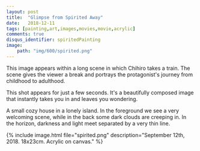```yaml
---
layout: post
title:  "Glimpse from Spirited Away"
date:   2018-12-11
tags: [painting,art,images,movies,movie,acrylic]
comments: true
disqus_identifier: spiritedPainting
image:
    path: "img/600/spirited.png"
---
```


This image appears within a long scene in which Chihiro takes a train. The scene gives the viewer a break and portrays the protagonist's journey from childhood to adulthood.

This shot appears for just a few seconds. It's a beautifully composed image that instantly takes you in and leaves you wondering.

A small cozy house in a lonely island. In the foreground we see a very welcoming scene, while in the back some dark clouds are creeping in. In the horizon, darkness and light meet separated by a very thin line.

{% include image.html file="spirited.png" description="September 12th, 2018. 18x23cm. Acrylic on canvas." %}





